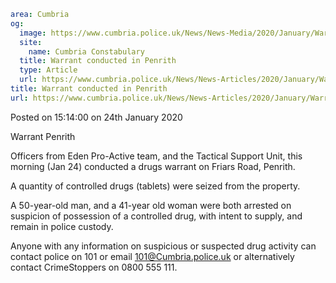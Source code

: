 ```yaml
area: Cumbria
og:
  image: https://www.cumbria.police.uk/News/News-Media/2020/January/Warrant-Penrith-240120jpg.jpg
  site:
    name: Cumbria Constabulary
  title: Warrant conducted in Penrith
  type: Article
  url: https://www.cumbria.police.uk/News/News-Articles/2020/January/Warrant-conducted-in-Penrith.aspx
title: Warrant conducted in Penrith
url: https://www.cumbria.police.uk/News/News-Articles/2020/January/Warrant-conducted-in-Penrith.aspx
```

Posted on 15:14:00 on 24th January 2020

Warrant Penrith

Officers from Eden Pro-Active team, and the Tactical Support Unit, this morning (Jan 24) conducted a drugs warrant on Friars Road, Penrith.

A quantity of controlled drugs (tablets) were seized from the property.

A 50-year-old man, and a 41-year old woman were both arrested on suspicion of possession of a controlled drug, with intent to supply, and remain in police custody.

Anyone with any information on suspicious or suspected drug activity can contact police on 101 or email 101@Cumbria.police.uk or alternatively contact CrimeStoppers on 0800 555 111.
